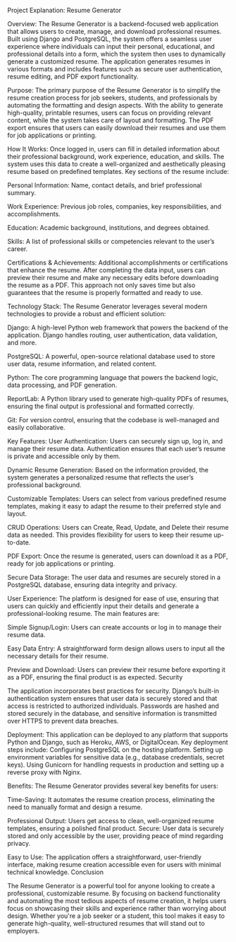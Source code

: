 Project Explanation: Resume Generator

Overview:
The Resume Generator is a backend-focused web application that allows users to create, manage, and download professional resumes. Built using Django and PostgreSQL, the system offers a seamless user experience where individuals can input their personal, educational, and professional details into a form, which the system then uses to dynamically generate a customized resume. The application generates resumes in various formats and includes features such as secure user authentication, resume editing, and PDF export functionality.

Purpose:
The primary purpose of the Resume Generator is to simplify the resume creation process for job seekers, students, and professionals by automating the formatting and design aspects. With the ability to generate high-quality, printable resumes, users can focus on providing relevant content, while the system takes care of layout and formatting. The PDF export ensures that users can easily download their resumes and use them for job applications or printing.

How It Works:
Once logged in, users can fill in detailed information about their professional background, work experience, education, and skills. The system uses this data to create a well-organized and aesthetically pleasing resume based on predefined templates. Key sections of the resume include:

Personal Information: Name, contact details, and brief professional summary.

Work Experience: Previous job roles, companies, key responsibilities, and accomplishments.

Education: Academic background, institutions, and degrees obtained.

Skills: A list of professional skills or competencies relevant to the user’s career.

Certifications & Achievements: Additional accomplishments or certifications that enhance the resume.
After completing the data input, users can preview their resume and make any necessary edits before downloading the resume as a PDF. This approach not only saves time but also guarantees that the resume is properly formatted and ready to use.

Technology Stack:
The Resume Generator leverages several modern technologies to provide a robust and efficient solution:

Django: A high-level Python web framework that powers the backend of the application. Django handles routing, user authentication, data validation, and more.

PostgreSQL: A powerful, open-source relational database used to store user data, resume information, and related content.

Python: The core programming language that powers the backend logic, data processing, and PDF generation.

ReportLab: A Python library used to generate high-quality PDFs of resumes, ensuring the final output is professional and formatted correctly.

Git: For version control, ensuring that the codebase is well-managed and easily collaborative.

Key Features:
User Authentication: Users can securely sign up, log in, and manage their resume data. Authentication ensures that each user’s resume is private and accessible only by them.

Dynamic Resume Generation: Based on the information provided, the system generates a personalized resume that reflects the user’s professional background.

Customizable Templates: Users can select from various predefined resume templates, making it easy to adapt the resume to their preferred style and layout.

CRUD Operations: Users can Create, Read, Update, and Delete their resume data as needed. This provides flexibility for users to keep their resume up-to-date.

PDF Export: Once the resume is generated, users can download it as a PDF, ready for job applications or printing.

Secure Data Storage: The user data and resumes are securely stored in a PostgreSQL database, ensuring data integrity and privacy.

User Experience:
The platform is designed for ease of use, ensuring that users can quickly and efficiently input their details and generate a professional-looking resume. The main features are:

Simple Signup/Login: Users can create accounts or log in to manage their resume data.

Easy Data Entry: A straightforward form design allows users to input all the necessary details for their resume.

Preview and Download: Users can preview their resume before exporting it as a PDF, ensuring the final product is as expected.
Security

The application incorporates best practices for security. Django’s built-in authentication system ensures that user data is securely stored and that access is restricted to authorized individuals. Passwords are hashed and stored securely in the database, and sensitive information is transmitted over HTTPS to prevent data breaches.

Deployment:
This application can be deployed to any platform that supports Python and Django, such as Heroku, AWS, or DigitalOcean. Key deployment steps include:
Configuring PostgreSQL on the hosting platform.
Setting up environment variables for sensitive data (e.g., database credentials, secret keys).
Using Gunicorn for handling requests in production and setting up a reverse proxy with Nginx.

Benefits:
The Resume Generator provides several key benefits for users:

Time-Saving: It automates the resume creation process, eliminating the need to manually format and design a resume.

Professional Output: Users get access to clean, well-organized resume templates, ensuring a polished final product.
Secure: User data is securely stored and only accessible by the user, providing peace of mind regarding privacy.

Easy to Use: The application offers a straightforward, user-friendly interface, making resume creation accessible even for users with minimal technical knowledge.
Conclusion

The Resume Generator is a powerful tool for anyone looking to create a professional, customizable resume. By focusing on backend functionality and automating the most tedious aspects of resume creation, it helps users focus on showcasing their skills and experience rather than worrying about design. Whether you're a job seeker or a student, this tool makes it easy to generate high-quality, well-structured resumes that will stand out to employers.

